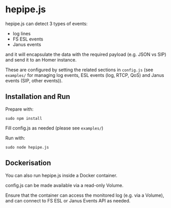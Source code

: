 # hepipe.js

hepipe.js can detect 3 types of events:
- log lines
- FS ESL events
- Janus events

and it will encapsulate the data with the required payload (e.g. JSON vs SIP) and send it to an Homer instance.

These are configured by setting the related sections in `config.js` (see `examples/` for managing log events, ESL events (log, RTCP, QoS) and Janus events (SIP, other events)).

## Installation and Run

Prepare with:

`sudo npm install`

Fill config.js as needed (please see `examples/`)

Run with:

`sudo node hepipe.js`

## Dockerisation

You can also run hepipe.js inside a Docker container.

config.js can be made available via a read-only Volume.

Ensure that the container can access the monitored log (e.g. via a Volume), and can connect to FS ESL or Janus Events API as needed.
